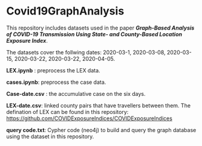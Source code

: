 # Covid19GraphAnalysis

This repository includes datasets used in the paper __*Graph-Based Analysis of COVID-19 Transmission Using State- and County-Based Location Exposure Index*__. 

The datasets cover the follwing dates: 2020-03-1, 2020-03-08, 2020-03-15, 2020-03-22, 2020-03-22, 2020-04-05. 

__LEX.ipynb__ : preprocess the LEX data.

__cases.ipynb__: preprocess the case data.

__Case-date.csv__ : the accumulative case on the six days. 

__LEX-date.csv__: linked county pairs that have travellers between them. The defination of LEX can be found in this repository: https://github.com/COVIDExposureIndices/COVIDExposureIndices

__query code.txt__: Cypher code (neo4j) to build and query the graph database using the dataset in this repository. 
